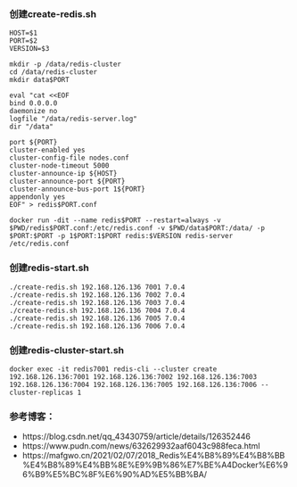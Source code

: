 ### 创建create-redis.sh
```
HOST=$1
PORT=$2
VERSION=$3

mkdir -p /data/redis-cluster
cd /data/redis-cluster
mkdir data$PORT

eval "cat <<EOF
bind 0.0.0.0
daemonize no
logfile "/data/redis-server.log"
dir "/data"

port ${PORT}
cluster-enabled yes
cluster-config-file nodes.conf
cluster-node-timeout 5000
cluster-announce-ip ${HOST}
cluster-announce-port ${PORT}
cluster-announce-bus-port 1${PORT}
appendonly yes
EOF" > redis$PORT.conf

docker run -dit --name redis$PORT --restart=always -v $PWD/redis$PORT.conf:/etc/redis.conf -v $PWD/data$PORT:/data/ -p $PORT:$PORT -p 1$PORT:1$PORT redis:$VERSION redis-server /etc/redis.conf
```
### 创建redis-start.sh
```
./create-redis.sh 192.168.126.136 7001 7.0.4
./create-redis.sh 192.168.126.136 7002 7.0.4
./create-redis.sh 192.168.126.136 7003 7.0.4
./create-redis.sh 192.168.126.136 7004 7.0.4
./create-redis.sh 192.168.126.136 7005 7.0.4
./create-redis.sh 192.168.126.136 7006 7.0.4
```
### 创建redis-cluster-start.sh
```
docker exec -it redis7001 redis-cli --cluster create 192.168.126.136:7001 192.168.126.136:7002 192.168.126.136:7003 192.168.126.136:7004 192.168.126.136:7005 192.168.126.136:7006 --cluster-replicas 1
```

### 参考博客：
<ul>
<li><url>https://blog.csdn.net/qq_43430759/article/details/126352446</url></li>
<li><url>https://www.pudn.com/news/632629932aaf6043c988feca.html</url></li>
<li><url>https://mafgwo.cn/2021/02/07/2018_Redis%E4%B8%89%E4%B8%BB%E4%B8%89%E4%BB%8E%E9%9B%86%E7%BE%A4Docker%E6%96%B9%E5%BC%8F%E6%90%AD%E5%BB%BA/</url></li>
</ul>

